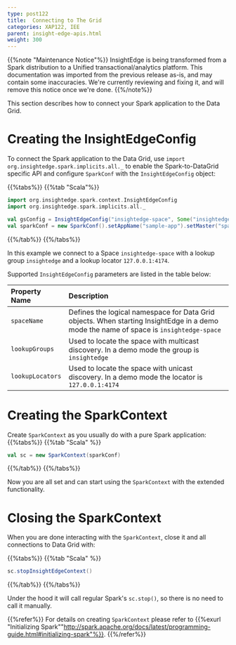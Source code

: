 ```yaml
---
type: post122
title:  Connecting to The Grid
categories: XAP122, IEE
parent: insight-edge-apis.html
weight: 300
---
```


{{%note "Maintenance Notice"%}}
InsightEdge is being transformed from a Spark distribution to a Unified transactional/analytics platform. This documentation was imported from the previous release as-is, and may contain some inaccuracies. We're currently reviewing and fixing it, and will remove this notice once we're done.
{{%/note%}}

This section describes how to connect your Spark application to the Data Grid.


# Creating the InsightEdgeConfig

To connect the Spark application to the Data Grid, use `import org.insightedge.spark.implicits.all._` to enable the Spark-to-DataGrid specific API and configure `SparkConf` with the `InsightEdgeConfig` object:

{{%tabs%}}
{{%tab "Scala"%}}
```scala
import org.insightedge.spark.context.InsightEdgeConfig
import org.insightedge.spark.implicits.all._

val gsConfig = InsightEdgeConfig("insightedge-space", Some("insightedge"), Some("127.0.0.1:4174"))
val sparkConf = new SparkConf().setAppName("sample-app").setMaster("spark://127.0.0.1:7077").setInsightEdgeConfig(gsConfig)
```
{{%/tab%}}
{{%/tabs%}}

In this example we connect to a Space `insightedge-space` with a lookup group `insightedge` and a lookup locator `127.0.0.1:4174`.

Supported `InsightEdgeConfig` parameters are listed in the table below:

| Property Name | Description                                                                                                                                      |
|:-----------------|:-------------------------------------------------------------------------------------------------------------------------------------------------|
| `spaceName`      | Defines the logical namespace for Data Grid objects. When starting InsightEdge in a demo mode the name of space is `insightedge-space`|
| `lookupGroups`   | Used to locate the space with multicast discovery. In a demo mode the group is `insightedge`                                 |
| `lookupLocators` | Used to locate the space with unicast discovery. In a demo mode the locator is `127.0.0.1:4174`                            |


# Creating the SparkContext

Create `SparkContext` as you usually do with a pure Spark application:
{{%tabs%}}
{{%tab "Scala" %}}
```scala
val sc = new SparkContext(sparkConf)
```
{{%/tab%}}
{{%/tabs%}}

Now you are all set and can start using the `SparkContext` with the extended functionality.


# Closing the SparkContext

When you are done interacting with the `SparkContext`, close it and all connections to Data Grid with:

{{%tabs%}}
{{%tab "Scala" %}}
```scala
sc.stopInsightEdgeContext()
```
{{%/tab%}}
{{%/tabs%}}

Under the hood it will call regular Spark's `sc.stop()`, so there is no need to call it manually.


{{%refer%}}
For details on creating `SparkContext` please refer to {{%exurl "Initializing Spark""http://spark.apache.org/docs/latest/programming-guide.html#initializing-spark"%}}.
{{%/refer%}}
